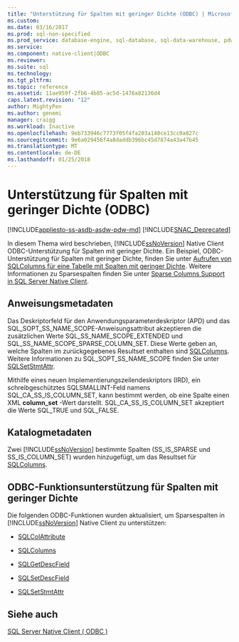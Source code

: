 ```yaml
---
title: "Unterstützung für Spalten mit geringer Dichte (ODBC) | Microsoft Docs"
ms.custom: 
ms.date: 03/16/2017
ms.prod: sql-non-specified
ms.prod_service: database-engine, sql-database, sql-data-warehouse, pdw
ms.service: 
ms.component: native-client|ODBC
ms.reviewer: 
ms.suite: sql
ms.technology: 
ms.tgt_pltfrm: 
ms.topic: reference
ms.assetid: 11ae959f-2fb6-4b85-ac5d-1476a82136d4
caps.latest.revision: "12"
author: MightyPen
ms.author: genemi
manager: craigg
ms.workload: Inactive
ms.openlocfilehash: 9eb733946c7773f05f4fa203a140ce13cc0a827c
ms.sourcegitcommit: 9e6a029456f4a8daddb396bc45d7874a43a47b45
ms.translationtype: MT
ms.contentlocale: de-DE
ms.lasthandoff: 01/25/2018
---
```

# <a name="sparse-columns-support-odbc"></a>Unterstützung für Spalten mit geringer Dichte (ODBC)
[!INCLUDE[appliesto-ss-asdb-asdw-pdw-md](../../../includes/appliesto-ss-asdb-asdw-pdw-md.md)]
[!INCLUDE[SNAC_Deprecated](../../../includes/snac-deprecated.md)]

  In diesem Thema wird beschrieben, [!INCLUDE[ssNoVersion](../../../includes/ssnoversion-md.md)] Native Client ODBC-Unterstützung für Spalten mit geringer Dichte. Ein Beispiel, ODBC-Unterstützung für Spalten mit geringer Dichte, finden Sie unter [Aufrufen von SQLColumns für eine Tabelle mit Spalten mit geringer Dichte](../../../relational-databases/native-client-odbc-how-to/call-sqlcolumns-on-a-table-with-sparse-columns.md). Weitere Informationen zu Sparsespalten finden Sie unter [Sparse Columns Support in SQL Server Native Client](../../../relational-databases/native-client/features/sparse-columns-support-in-sql-server-native-client.md).  
  
## <a name="statement-metadata"></a>Anweisungsmetadaten  
 Das Deskriptorfeld für den Anwendungsparameterdeskriptor (APD) und das SQL_SOPT_SS_NAME_SCOPE-Anweisungsattribut akzeptieren die zusätzlichen Werte SQL_SS_NAME_SCOPE_EXTENDED und SQL_SS_NAME_SCOPE_SPARSE_COLUMN_SET. Diese Werte geben an, welche Spalten im zurückgegebenes Resultset enthalten sind [SQLColumns](../../../relational-databases/native-client-odbc-api/sqlcolumns.md). Weitere Informationen zu SQL_SOPT_SS_NAME_SCOPE finden Sie unter [SQLSetStmtAttr](../../../relational-databases/native-client-odbc-api/sqlsetstmtattr.md).  
  
 Mithilfe eines neuen Implementierungszeilendeskriptors (IRD), ein schreibgeschütztes SQLSMALLINT-Feld namens SQL_CA_SS_IS_COLUMN_SET, kann bestimmt werden, ob eine Spalte einen XML **column_set** -Wert darstellt. SQL_CA_SS_IS_COLUMN_SET akzeptiert die Werte SQL_TRUE und SQL_FALSE.  
  
## <a name="catalog-metadata"></a>Katalogmetadaten  
 Zwei [!INCLUDE[ssNoVersion](../../../includes/ssnoversion-md.md)] bestimmte Spalten (SS_IS_SPARSE und SS_IS_COLUMN_SET) wurden hinzugefügt, um das Resultset für [SQLColumns](../../../relational-databases/native-client-odbc-api/sqlcolumns.md).  
  
## <a name="odbc-function-support-for-sparse-columns"></a>ODBC-Funktionsunterstützung für Spalten mit geringer Dichte  
 Die folgenden ODBC-Funktionen wurden aktualisiert, um Sparsespalten in [!INCLUDE[ssNoVersion](../../../includes/ssnoversion-md.md)] Native Client zu unterstützen:  
  
-   [SQLColAttribute](../../../relational-databases/native-client-odbc-api/sqlcolattribute.md)  
  
-   [SQLColumns](../../../relational-databases/native-client-odbc-api/sqlcolumns.md)  
  
-   [SQLGetDescField](../../../relational-databases/native-client-odbc-api/sqlgetdescfield.md)  
  
-   [SQLSetDescField](../../../relational-databases/native-client-odbc-api/sqlsetdescfield.md)  
  
-   [SQLSetStmtAttr](../../../relational-databases/native-client-odbc-api/sqlsetstmtattr.md)  
  
## <a name="see-also"></a>Siehe auch  
 [SQL Server Native Client &#40; ODBC &#41;](../../../relational-databases/native-client/odbc/sql-server-native-client-odbc.md)  
  
  
